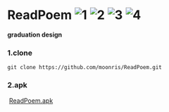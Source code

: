 # ReadPoem ![1](https://img.shields.io/badge/license-Apache2-blue) ![2](https://img.shields.io/badge/download-70M-orange) ![3](https://img.shields.io/badge/apk-8M-red) ![4](https://img.shields.io/badge/rely%20on-greenDao-green)
**graduation design** 

### 1.clone

```
git clone https://github.com/moonris/ReadPoem.git 
```

### 2.apk

​		[ReadPoem.apk]( https://github.com/moonris/ReadPoem/blob/master/ReadPoem.apk)

